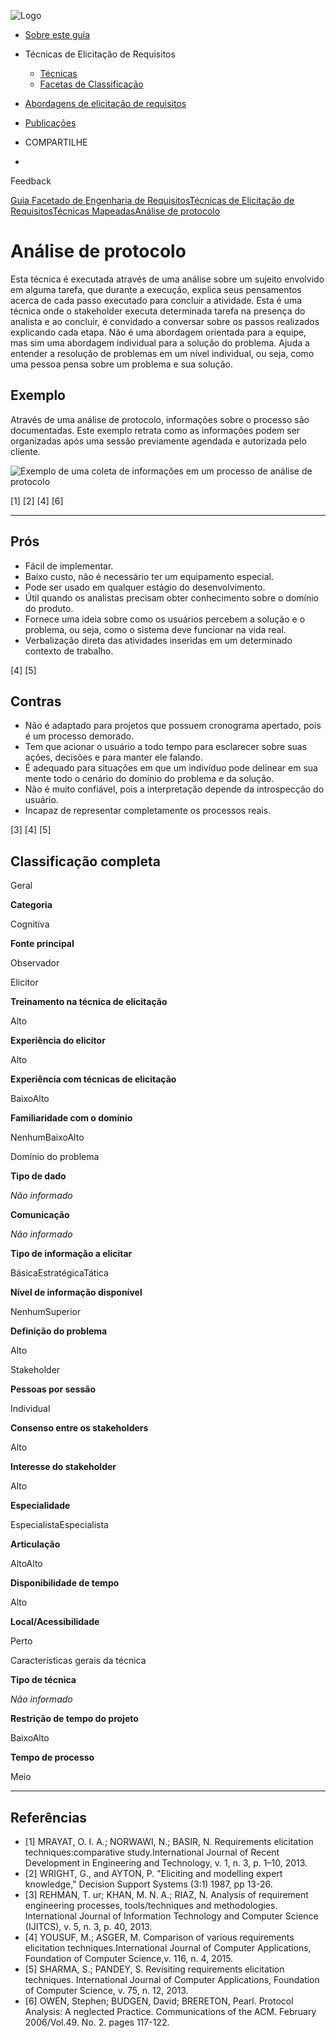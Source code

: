 ![Logo](https://retraining.inf.ufsc.br/guia/images/logo.png)

- [Sobre este guia](https://retraining.inf.ufsc.br/guia/app)
- Técnicas de Elicitação de Requisitos
  - [ Técnicas](https://retraining.inf.ufsc.br/guia/app/classificacoes/tecnicas-de-elicitacao-de-requisitos/entidades)
  - [ Facetas de Classificação](https://retraining.inf.ufsc.br/guia/app/classificacoes/tecnicas-de-elicitacao-de-requisitos/facetas)
- [Abordagens de elicitação de requisitos](https://retraining.inf.ufsc.br/guia/app/abordagens)
- [Publicações](https://retraining.inf.ufsc.br/guia/app/publicacoes)

- COMPARTILHE
-  

 Feedback

[Guia Facetado de Engenharia de Requisitos](https://retraining.inf.ufsc.br/guia/app)[Técnicas de Elicitação de Requisitos](https://retraining.inf.ufsc.br/guia/app/classificacoes/tecnicas-de-elicitacao-de-requisitos)[Técnicas Mapeadas](https://retraining.inf.ufsc.br/guia/app/classificacoes/tecnicas-de-elicitacao-de-requisitos/entidades)[Análise de protocolo](https://retraining.inf.ufsc.br/guia/app/classificacoes/tecnicas-de-elicitacao-de-requisitos/entidades/tecnicas-de-elicitacao-de-requisitos-analise-de-protocolo#)

#  Análise de protocolo

Esta técnica é executada através de uma análise sobre um sujeito envolvido em alguma tarefa, que durante a execução, explica seus pensamentos acerca de cada passo executado para concluir a atividade. Esta é uma técnica onde o stakeholder executa determinada tarefa na presença do analista e ao concluir, é convidado a conversar sobre os passos realizados explicando cada etapa. Não é uma abordagem orientada para a equipe, mas sim uma abordagem individual para a solução do problema. Ajuda a entender a resolução de problemas em um nível individual, ou seja, como uma pessoa pensa sobre um problema e sua solução.

## Exemplo

Através de uma análise de protocolo, informações sobre o processo são documentadas. Este exemplo retrata como as informações podem ser organizadas após uma sessão previamente agendada e autorizada pelo cliente.

![Exemplo de uma coleta de informações em um processo de análise de protocolo](https://retraining.inf.ufsc.br/guia/images/tecnicas-re/protocol-analysis-01.png)

[1] [2] [4] [6]

------

##  Prós

- Fácil de implementar.
- Baixo custo, não é necessário ter um equipamento especial.
- Pode ser usado em qualquer estágio do desenvolvimento.
- Útil quando os analistas precisam obter conhecimento sobre o domínio do produto.
- Fornece uma ideia sobre como os usuários percebem a solução e o problema, ou seja, como o sistema deve funcionar na vida real.
- Verbalização direta das atividades inseridas em um determinado contexto de trabalho.

[4] [5]

##  Contras

- Não é adaptado para projetos que possuem cronograma apertado, pois é um processo demorado.
- Tem que acionar o usuário a todo tempo para esclarecer sobre suas ações, decisões e para manter ele falando.
- É adequado para situações em que um indivíduo pode delinear em sua mente todo o cenário do domínio do problema e da solução.
- Não é muito confiável, pois a interpretação depende da introspecção do usuário.
- Incapaz de representar completamente os processos reais.

[3] [4] [5]

##  Classificação completa

Geral

**Categoria**

Cognitiva

**Fonte principal**

Observador

Elicitor

**Treinamento na técnica de elicitação**

Alto

**Experiência do elicitor**

Alto

**Experiência com técnicas de elicitação**

BaixoAlto

**Familiaridade com o domínio**

NenhumBaixoAlto

Domínio do problema

**Tipo de dado**

*Não informado*

**Comunicação**

*Não informado*

**Tipo de informação a elicitar**

BásicaEstratégicaTática

**Nível de informação disponível**

NenhumSuperior

**Definição do problema**

Alto

Stakeholder

**Pessoas por sessão**

Individual

**Consenso entre os stakeholders**

Alto

**Interesse do stakeholder**

Alto

**Especialidade**

EspecialistaEspecialista

**Articulação**

AltoAlto

**Disponibilidade de tempo**

Alto

**Local/Acessibilidade**

Perto

Características gerais da técnica

**Tipo de técnica**

*Não informado*

**Restrição de tempo do projeto**

BaixoAlto

**Tempo de processo**

Meio

------

##  Referências

- [1] MRAYAT, O. I. A.; NORWAWI, N.; BASIR, N. Requirements elicitation techniques:comparative study.International Journal of Recent Development in Engineering and Technology, v. 1, n. 3, p. 1–10, 2013.
- [2] WRIGHT, G., and AYTON, P. "Eliciting and modelling expert knowledge," Decision Support Systems (3:1) 1987, pp 13-26.
- [3] REHMAN, T. ur; KHAN, M. N. A.; RIAZ, N. Analysis of requirement engineering processes, tools/techniques and methodologies. International Journal of Information Technology and Computer Science (IJITCS), v. 5, n. 3, p. 40, 2013.
- [4] YOUSUF, M.; ASGER, M. Comparison of various requirements elicitation techniques.International Journal of Computer Applications, Foundation of Computer Science,v. 116, n. 4, 2015.
- [5] SHARMA, S.; PANDEY, S. Revisiting requirements elicitation techniques. International Journal of Computer Applications, Foundation of Computer Science, v. 75, n. 12, 2013.
- [6] OWEN, Stephen; BUDGEN, David; BRERETON, Pearl. Protocol Analysis: A neglected Practice. Communications of the ACM. February 2006/Vol.49. No. 2. pages 117-122.